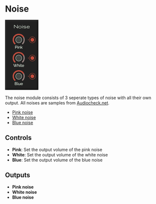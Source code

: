 # Noise

![Noise](../images/noise.png)

The noise module consists of 3 seperate types of noise with all their own output. All noises are samples from
[Audiocheck.net](https://www.audiocheck.net/).

* [Pink noise](https://www.audiocheck.net/testtones_pinknoise.php)
* [White noise](https://www.audiocheck.net/testtones_whitenoise.php)
* [Blue noise](https://www.audiocheck.net/testtones_bluenoise.php)

## Controls

* **Pink**: Set the output volume of the pink noise
* **White**: Set the output volume of the white noise
* **Blue**: Set the output volume of the blue noise

## Outputs

* **Pink noise**
* **White noise**
* **Blue noise**
